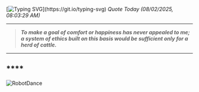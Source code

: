[![Typing SVG](https://readme-typing-svg.herokuapp.com?font=Press+Start+2P&color=C2F784&size=35&width=900&height=100&lines=Hello+World%2C+I'm+Hung+!)](https://git.io/typing-svg) 
_Quote Today (08/02/2025, 08:03:29 AM)_
___
>**_To make a goal of comfort or happiness has never appealed to me; a system of ethics built on this basis would be sufficient only for a herd of cattle._**
___

## __**__**

![RobotDance](src/assets/images/robot-dancing-dribble.gif?style=center)
